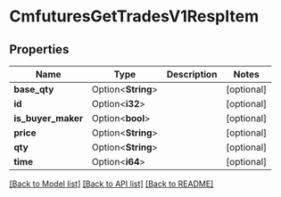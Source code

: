 # CmfuturesGetTradesV1RespItem

## Properties

Name | Type | Description | Notes
------------ | ------------- | ------------- | -------------
**base_qty** | Option<**String**> |  | [optional]
**id** | Option<**i32**> |  | [optional]
**is_buyer_maker** | Option<**bool**> |  | [optional]
**price** | Option<**String**> |  | [optional]
**qty** | Option<**String**> |  | [optional]
**time** | Option<**i64**> |  | [optional]

[[Back to Model list]](../README.md#documentation-for-models) [[Back to API list]](../README.md#documentation-for-api-endpoints) [[Back to README]](../README.md)


